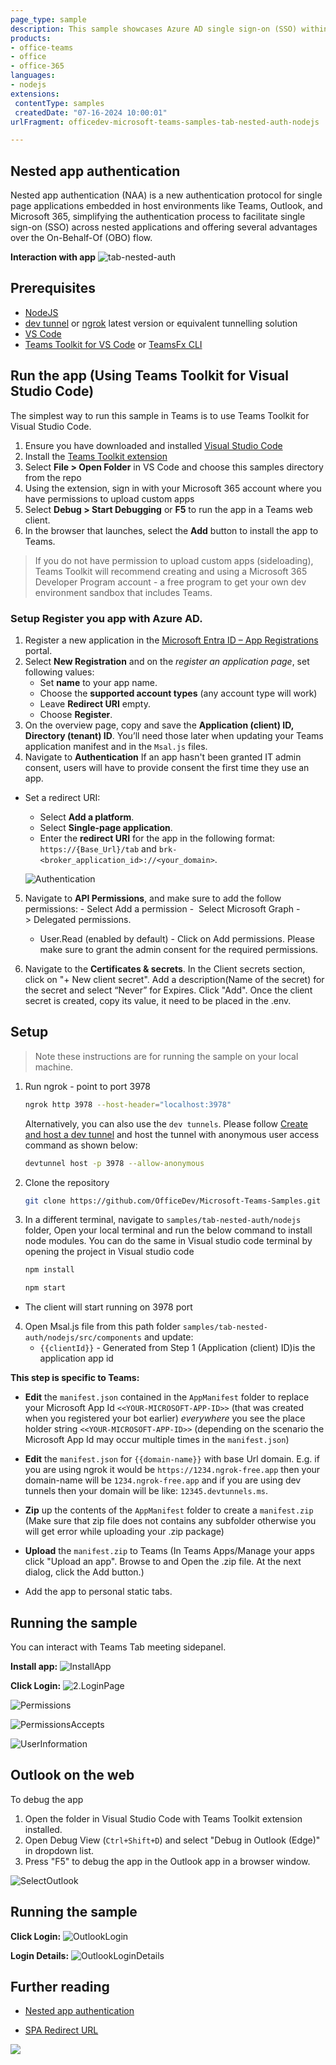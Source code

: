 ```yaml
---
page_type: sample
description: This sample showcases Azure AD single sign-on (SSO) within a Microsoft Teams tab, utilizing the On-Behalf-Of (OBO) flow to call
products:
- office-teams
- office
- office-365
languages:
- nodejs
extensions:
 contentType: samples
 createdDate: "07-16-2024 10:00:01"
urlFragment: officedev-microsoft-teams-samples-tab-nested-auth-nodejs

---
```


## Nested app authentication

Nested app authentication (NAA) is a new authentication protocol for single page applications embedded in host environments like Teams, Outlook, and Microsoft 365, simplifying the authentication process to facilitate single sign-on (SSO) across nested applications and offering several advantages over the On-Behalf-Of (OBO) flow.

**Interaction with app**
![tab-nested-auth](Images/tab-nested-auth.gif)

## Prerequisites

- [NodeJS](https://nodejs.org/en/)
- [dev tunnel](https://learn.microsoft.com/en-us/azure/developer/dev-tunnels/get-started?tabs=windows) or [ngrok](https://ngrok.com/) latest version or equivalent tunnelling solution
- [VS Code](https://code.visualstudio.com/)
- [Teams Toolkit for VS Code](https://marketplace.visualstudio.com/items?itemName=TeamsDevApp.ms-teams-vscode-extension) or [TeamsFx CLI](https://learn.microsoft.com/microsoftteams/platform/toolkit/teamsfx-cli?pivots=version-one)

## Run the app (Using Teams Toolkit for Visual Studio Code)

The simplest way to run this sample in Teams is to use Teams Toolkit for Visual Studio Code.

1. Ensure you have downloaded and installed [Visual Studio Code](https://code.visualstudio.com/docs/setup/setup-overview)
1. Install the [Teams Toolkit extension](https://marketplace.visualstudio.com/items?itemName=TeamsDevApp.ms-teams-vscode-extension)
1. Select **File > Open Folder** in VS Code and choose this samples directory from the repo
1. Using the extension, sign in with your Microsoft 365 account where you have permissions to upload custom apps
1. Select **Debug > Start Debugging** or **F5** to run the app in a Teams web client.
1. In the browser that launches, select the **Add** button to install the app to Teams.

> If you do not have permission to upload custom apps (sideloading), Teams Toolkit will recommend creating and using a Microsoft 365 Developer Program account - a free program to get your own dev environment sandbox that includes Teams.

### Setup Register you app with Azure AD.

  1. Register a new application in the [Microsoft Entra ID – App Registrations](https://go.microsoft.com/fwlink/?linkid=2083908) portal.
  2. Select **New Registration** and on the *register an application page*, set following values:
      * Set **name** to your app name.
      * Choose the **supported account types** (any account type will work)
      * Leave **Redirect URI** empty.
      * Choose **Register**.
  3. On the overview page, copy and save the **Application (client) ID, Directory (tenant) ID**. You’ll need those later when updating your Teams application manifest and in the `Msal.js` files.
  4. Navigate to **Authentication**
      If an app hasn't been granted IT admin consent, users will have to provide consent the first time they use an app.
  - Set a redirect URI:
      * Select **Add a platform**.
      * Select **Single-page application**.
      * Enter the **redirect URI** for the app in the following format: `https://{Base_Url}/tab` and `brk-<broker_application_id>://<your_domain>`.

      ![Authentication](Images/Authentication.png)
      
  5. Navigate to **API Permissions**, and make sure to add the follow permissions:
    -   Select Add a permission
    -   Select Microsoft Graph -\> Delegated permissions.
        * User.Read (enabled by default)
    -   Click on Add permissions. Please make sure to grant the admin consent for the required permissions.

  6.  Navigate to the **Certificates & secrets**. In the Client secrets section, click on "+ New client secret". Add a description(Name of the secret) for the secret and select “Never” for Expires. Click "Add". Once the client secret is created, copy its value, it need to be placed in the .env.

## Setup 

> Note these instructions are for running the sample on your local machine.

1. Run ngrok - point to port 3978

   ```bash
   ngrok http 3978 --host-header="localhost:3978"
   ```  

   Alternatively, you can also use the `dev tunnels`. Please follow [Create and host a dev tunnel](https://learn.microsoft.com/en-us/azure/developer/dev-tunnels/get-started?tabs=windows) and host the tunnel with anonymous user access command as shown below:

   ```bash
   devtunnel host -p 3978 --allow-anonymous
   ```

2. Clone the repository

    ```bash
    git clone https://github.com/OfficeDev/Microsoft-Teams-Samples.git
    ```
    
3. In a different terminal, navigate to `samples/tab-nested-auth/nodejs` folder, Open your local terminal and run the below command to install node modules. You can do the same in Visual studio code terminal by opening the project in Visual studio code 

    ```bash
    npm install
    ```

    ```bash
    npm start
    ```
- The client will start running on 3978 port

4. Open Msal.js file from this path folder `samples/tab-nested-auth/nodejs/src/components` and update:
   - `{{clientId}}` - Generated from Step 1 (Application (client) ID)is the application app id
   
**This step is specific to Teams:**

- **Edit** the `manifest.json` contained in the  `AppManifest` folder to replace your Microsoft App Id `<<YOUR-MICROSOFT-APP-ID>>` (that was created when you registered your bot earlier) *everywhere* you see the place holder string `<<YOUR-MICROSOFT-APP-ID>>` (depending on the scenario the Microsoft App Id may occur multiple times in the `manifest.json`)

- **Edit** the `manifest.json` for `{{domain-name}}` with base Url domain. E.g. if you are using ngrok it would be `https://1234.ngrok-free.app` then your domain-name will be `1234.ngrok-free.app` and if you are using dev tunnels then your domain will be like: `12345.devtunnels.ms`.

- **Zip** up the contents of the `AppManifest` folder to create a `manifest.zip` (Make sure that zip file does not contains any subfolder otherwise you will get error while uploading your .zip package)

- **Upload** the `manifest.zip` to Teams (In Teams Apps/Manage your apps click "Upload an app". Browse to and Open the .zip file. At the next dialog, click the Add button.)

- Add the app to personal static tabs.

## Running the sample

You can interact with Teams Tab meeting sidepanel.

**Install app:**
![InstallApp ](Images/1.InstallApp.png)

**Click Login:**
![2.LoginPage ](Images/2.LoginPage.png)

![Permissions ](Images/Permissions.png)

![PermissionsAccepts ](Images/PermissionsAccepts.png)

![UserInformation ](Images/3.UserInformation.png)

## Outlook on the web
To debug the app
1. Open the folder in Visual Studio Code with Teams Toolkit extension installed.
1. Open Debug View (`Ctrl+Shift+D`) and select "Debug in Outlook (Edge)" in dropdown list.
1. Press "F5" to debug the app in the Outlook app in a browser window.

![SelectOutlook ](Images/1.SelectOutlook.png)

## Running the sample

**Click Login:**
![OutlookLogin ](Images/2.OutlookLogin.png)

**Login Details:**
![OutlookLoginDetails ](Images/3.OutlookLoginDetails.png)

## Further reading

- [Nested app authentication](https://review.learn.microsoft.com/en-us/microsoftteams/platform/concepts/authentication/nested-authentication?branch=pr-en-us-10768)

- [SPA Redirect URL](https://learn.microsoft.com/en-us/office/dev/add-ins/develop/enable-nested-app-authentication-in-your-add-in#add-a-trusted-broker-through-spa-redirect)

<img src="https://pnptelemetry.azurewebsites.net/microsoft-teams-samples/samples/tab-nested-auth-nodejs" />